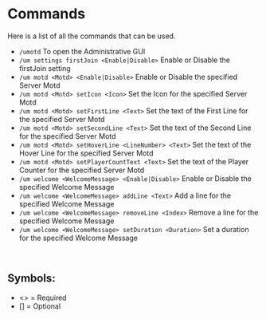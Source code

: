 # Commands
Here is a list of all the commands that can be used.
<br>

* `/umotd`
  To open the Administrative GUI
* `/um settings firstJoin <Enable|Disable>`
  Enable or Disable the firstJoin setting
* `/um motd <Motd> <Enable|Disable>`
  Enable or Disable the specified Server Motd
* `/um motd <Motd> setIcon <Icon>`
  Set the Icon for the specified Server Motd
* `/um motd <Motd> setFirstLine <Text>`
  Set the text of the First Line for the specified Server Motd
* `/um motd <Motd> setSecondLine <Text>`
  Set the text of the Second Line for the specified Server Motd
* `/um motd <Motd> setHoverLine <LineNumber> <Text>`
  Set the text of the Hover Line for the specified Server Motd
* `/um motd <Motd> setPlayerCountText <Text>`
  Set the text of the Player Counter for the specified Server Motd
* `/um welcome <WelcomeMessage> <Enable|Disable>`
  Enable or Disable the specified Welcome Message
* `/um welcome <WelcomeMessage> addLine <Text>`
  Add a line for the specified Welcome Message
* `/um welcome <WelcomeMessage> removeLine <Index>`
  Remove a line for the specified Welcome Message
* `/um welcome <WelcomeMessage> setDuration <Duration>`
  Set a duration for the specified Welcome Message
<br>

## Symbols:
- <> = Required
- [] = Optional